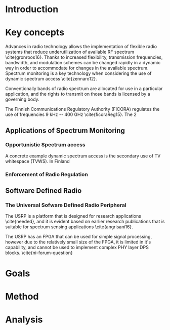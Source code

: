 





# Introduction



# Key concepts


Advances in radio technology allows the implementation of flexible radio systems that reduce underutilization of available RF spectrum \cite{gronroos16}.
Thanks to increased flexibility, transmission frequencies, bandwidth, and modulation schemes can be changed rapidly in a dynamic way in order to accommodate for changes in the available spectrum.
Spectrum monitoring is a key technology when considering the use of dynamic spectrum access \cite{zennaro12}.

Conventionally bands of radio spectrum are allocated for use in a particular application, and the rights to transmit on those bands is licensed by a governing body.

The Finnish Communications Regulatory Authority (FICORA) regulates the use of frequencies 9 kHz -- 400 GHz \cite{ficoraReg15}. The 2

## Applications of Spectrum Monitoring

### Opportunistic Spectrum access

A concrete example dynamic spectrum access is the secondary use of TV whitespace (TVWS). In Finland

### Enforcement of Radio Regulation

## Software Defined Radio

### The Universal Sofware Defined Radio Peripheral

The USRP is a platform that is designed for research applications \cite{needed}, and it is evident based on earlier research publications that is suitable for spectrum sensing applications \cite{angrisani16}.

The USRP has an FPGA that can be used for simple signal processing, however due to the relatively small size of the FPGA, it is limited in it's capability, and cannot be used to implement complex PHY layer DPS blocks. \cite{ni-forum-question}


# Goals

# Method

# Analysis
